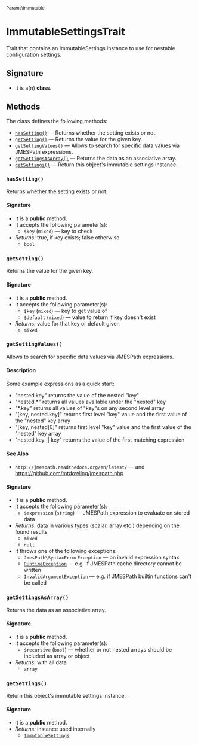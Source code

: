 <small>Params\Immutable</small>

ImmutableSettingsTrait
======================

Trait that contains an ImmutableSettings instance to use for nestable configuration settings.

Signature
---------

- It is a(n) **class**.

Methods
-------

The class defines the following methods:

- [`hasSetting()`](#hasSetting) &mdash; Returns whether the setting exists or not.
- [`getSetting()`](#getSetting) &mdash; Returns the value for the given key.
- [`getSettingValues()`](#getSettingValues) &mdash; Allows to search for specific data values via JMESPath expressions.
- [`getSettingsAsArray()`](#getSettingsAsArray) &mdash; Returns the data as an associative array.
- [`getSettings()`](#getSettings) &mdash; Return this object&#039;s immutable settings instance.

### `hasSetting()` <a name="hasSetting"></a>

Returns whether the setting exists or not.

#### Signature

- It is a **public** method.
- It accepts the following parameter(s):
    - `$key` (`mixed`) &mdash; key to check
- _Returns:_ true, if key exists; false otherwise
    - `bool`

### `getSetting()` <a name="getSetting"></a>

Returns the value for the given key.

#### Signature

- It is a **public** method.
- It accepts the following parameter(s):
    - `$key` (`mixed`) &mdash; key to get value of
    - `$default` (`mixed`) &mdash; value to return if key doesn&#039;t exist
- _Returns:_ value for that key or default given
    - `mixed`

### `getSettingValues()` <a name="getSettingValues"></a>

Allows to search for specific data values via JMESPath expressions.

#### Description

Some example expressions as a quick start:

- &quot;nested.key&quot;           returns the value of the nested &quot;key&quot;
- &quot;nested.*&quot;             returns all values available under the &quot;nested&quot; key
- &quot;*.key&quot;                returns all values of &quot;key&quot;s on any second level array
- &quot;[key, nested.key]&quot;    returns first level &quot;key&quot; value and the first value of the &quot;nested&quot; key array
- &quot;[key, nested[0]&quot;      returns first level &quot;key&quot; value and the first value of the &quot;nested&quot; key array
- &quot;nested.key || key&quot;    returns the value of the first matching expression

#### See Also

- `http://jmespath.readthedocs.org/en/latest/` &mdash; and https://github.com/mtdowling/jmespath.php

#### Signature

- It is a **public** method.
- It accepts the following parameter(s):
    - `$expression` (`string`) &mdash; JMESPath expression to evaluate on stored data
- _Returns:_ data in various types (scalar, array etc.) depending on the found results
    - `mixed`
    - `null`
- It throws one of the following exceptions:
    - `JmesPath\SyntaxErrorException` &mdash; on invalid expression syntax
    - [`RuntimeException`](http://php.net/class.RuntimeException) &mdash; e.g. if JMESPath cache directory cannot be written
    - [`InvalidArgumentException`](http://php.net/class.InvalidArgumentException) &mdash; e.g. if JMESPath builtin functions can&#039;t be called

### `getSettingsAsArray()` <a name="getSettingsAsArray"></a>

Returns the data as an associative array.

#### Signature

- It is a **public** method.
- It accepts the following parameter(s):
    - `$recursive` (`bool`) &mdash; whether or not nested arrays should be included as array or object
- _Returns:_ with all data
    - `array`

### `getSettings()` <a name="getSettings"></a>

Return this object&#039;s immutable settings instance.

#### Signature

- It is a **public** method.
- _Returns:_ instance used internally
    - [`ImmutableSettings`](../../Params/Immutable/ImmutableSettings.md)

